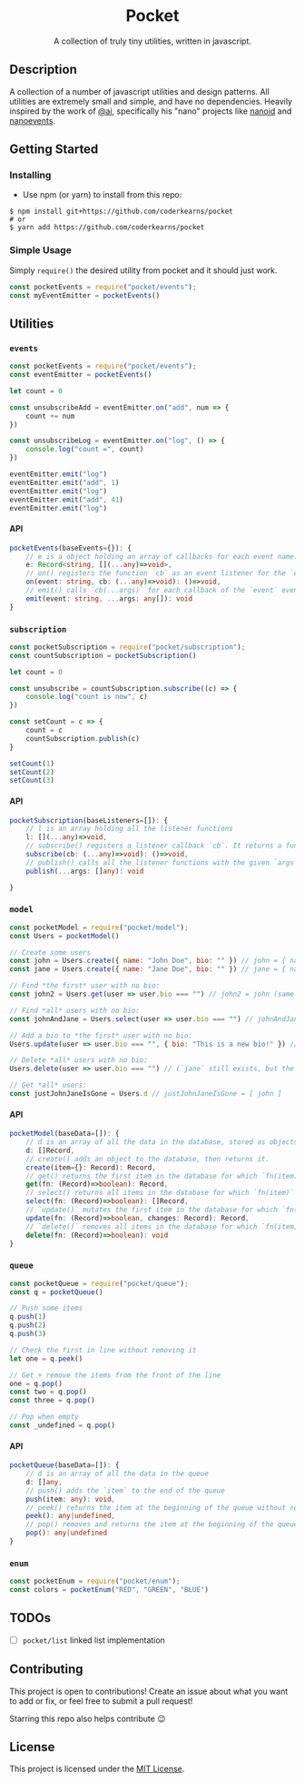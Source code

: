<div align="center">
    <h1>Pocket</h1>
    <p>A collection of truly tiny utilities, written in javascript.</p>
</div>

## Description

A collection of a number of javascript utilities and design patterns. All utilities are extremely small and simple, and have no dependencies. Heavily inspired by the work of [@ai](https://github.com/ai/), specifically his "nano" projects like [nanoid](https://github.com/ai/nanoid) and [nanoevents](https://github.com/ai/nanoevents).

## Getting Started

### Installing


* Use npm (or yarn) to install from this repo:

```shell
$ npm install git+https://github.com/coderkearns/pocket
# or
$ yarn add https://github.com/coderkearns/pocket
```

### Simple Usage

Simply `require()` the desired utility from pocket and it should just work.

```javascript
const pocketEvents = require("pocket/events");
const myEventEmitter = pocketEvents()
```

## Utilities

### `events`

```javascript
const pocketEvents = require("pocket/events");
const eventEmitter = pocketEvents()

let count = 0

const unsubscribeAdd = eventEmitter.on("add", num => {
    count += num
})

const unsubscribeLog = eventEmitter.on("log", () => {
    console.log("count =", count)
})

eventEmitter.emit("log")
eventEmitter.emit("add", 1)
eventEmitter.emit("log")
eventEmitter.emit("add", 41)
eventEmitter.emit("log")
```

#### API

```typescript
pocketEvents(baseEvents={}): {
    // e is a object holding an array of callbacks for each event name.
    e: Record<string, [](...any)=>void>,
    // on() registers the function `cb` as an event listener for the `event` event. It returns a function to unbind the event.
    on(event: string, cb: (...any)=>void): ()=>void,
    // emit() calls `cb(...args)` for each callback of the `event` event.
    emit(event: string, ...args: any[]): void
}
```

### `subscription`

```javascript
const pocketSubscription = require("pocket/subscription");
const countSubscription = pocketSubscription()

let count = 0

const unsubscribe = countSubscription.subscribe((c) => {
    console.log("count is now", c)
})

const setCount = c => {
    count = c
    countSubscription.publish(c)
}

setCount(1)
setCount(2)
setCount(3)
```

#### API

```typescript
pocketSubscription(baseListeners=[]): {
    // l is an array holding all the listener functions
    l: [](...any)=>void,
    // subscribe() registers a listener callback `cb`. It returns a function to unsubscribe the listener.
    subscribe(cb: (...any)=>void): ()=>void,
    // publish() calls all the listener functions with the given `args`.
    publish(...args: []any): void

}
```

### `model`

```javascript
const pocketModel = require("pocket/model");
const Users = pocketModel()

// Create some users
const john = Users.create({ name: "John Doe", bio: "" }) // john = { name: "John Doe", bio: "" }
const jane = Users.create({ name: "Jane Doe", bio: "" }) // jane = { name: "Jane Doe", bio: "" }

// Find *the first* user with no bio:
const john2 = Users.get(user => user.bio === "") // john2 = john (same object, *not* a copy.)

// Find *all* users with no bio:
const johnAndJane = Users.select(user => user.bio === "") // johnAndJane = [ john, jane ] (same objects, *not* copies)

// Add a bio to *the first* user with no bio:
Users.update(user => user.bio === "", { bio: "This is a new bio!" }) // (Updates by reference, `john` and `johnAndJane[0]` are both changed also)

// Delete *all* users with no bio:
Users.delete(user => user.bio === "") // (`jane` still exists, but the reference in the database is removed)

// Get *all* users:
const justJohnJaneIsGone = Users.d // justJohnJaneIsGone = [ john ]

```

#### API

```typescript
pocketModel(baseData=[]): {
    // d is an array of all the data in the database, stored as objects.
    d: []Record,
    // create() adds an object to the database, then returns it.
    create(item={}: Record): Record,
    // get() returns the first item in the database for which `fn(item)` is true
    get(fn: (Record)=>boolean): Record,
    // select() returns all items in the database for which `fn(item)` is true
    select(fn: (Record)=>boolean): []Record,
    // `update()` mutates the first item in the database for which `fn(item)` is true, then returns the mutated version. If the item does not exist it mutates a nonexistent object, returning a copy of the given `changes` without adding anything to the database.
    update(fn: (Record)=>boolean, changes: Record): Record,
    // `delete()` removes all items in the database for which `fn(item)` returns true
    delete(fn: (Record)=>boolean): void
}
```

### `queue`

```javascript
const pocketQueue = require("pocket/queue");
const q = pocketQueue()

// Push some items
q.push(1)
q.push(2)
q.push(3)

// Check the first in line without removing it
let one = q.peek()

// Get + remove the items from the front of the line
one = q.pop()
const two = q.pop()
const three = q.pop()

// Pop when empty
const _undefined = q.pop()
```

#### API

```typescript
pocketQueue(baseData=[]): {
    // d is an array of all the data in the queue
    d: []any,
    // push() adds the `item` to the end of the queue
    push(item: any): void,
    // peek() returns the item at the beginning of the queue without removing it
    peek(): any|undefined,
    // pop() removes and returns the item at the beginning of the queue
    pop(): any|undefined
}
```

### `enum`

```javascript
const pocketEnum = require("pocket/enum");
const colors = pocketEnum("RED", "GREEN", "BLUE")

```

## TODOs

- [ ] `pocket/list` linked list implementation

## Contributing

This project is open to contributions! Create an issue about what you want to add or fix, or feel free to submit a pull request!

Starring this repo also helps contribute 😉

## License

This project is licensed under the [MIT License](https://choosealicense.com/licenses/mit/).
